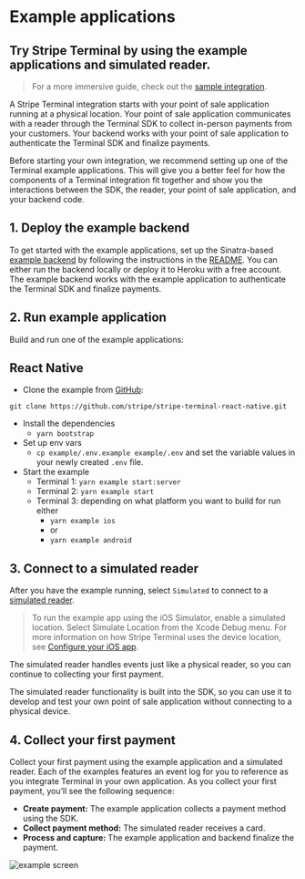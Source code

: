 # Example applications

## Try Stripe Terminal by using the example applications and simulated reader.

> For a more immersive guide, check out the [sample integration](https://stripe.com/docs/terminal/integration-builder).

A Stripe Terminal integration starts with your point of sale application running at a physical location. Your point of sale application communicates with a reader through the Terminal SDK to collect in-person payments from your customers. Your backend works with your point of sale application to authenticate the Terminal SDK and finalize payments.

Before starting your own integration, we recommend setting up one of the Terminal example applications. This will give you a better feel for how the components of a Terminal integration fit together and show you the interactions between the SDK, the reader, your point of sale application, and your backend code.

## 1. Deploy the example backend

To get started with the example applications, set up the Sinatra-based [example backend](https://github.com/stripe/example-terminal-backend) by following the instructions in the [README](https://github.com/stripe/example-terminal-backend). You can either run the backend locally or deploy it to Heroku with a free account. The example backend works with the example application to authenticate the Terminal SDK and finalize payments.

## 2. Run example application

Build and run one of the example applications:

## React Native

- Clone the example from [GitHub](https://github.com/stripe/stripe-terminal-react-native):

```
git clone https://github.com/stripe/stripe-terminal-react-native.git
```

- Install the dependencies
  - `yarn bootstrap`
- Set up env vars
  - `cp example/.env.example example/.env` and set the variable values in your newly created `.env` file.
- Start the example
  - Terminal 1: `yarn example start:server`
  - Terminal 2: `yarn example start`
  - Terminal 3: depending on what platform you want to build for run either
    - `yarn example ios`
    - or
    - `yarn example android`

## 3. Connect to a simulated reader

After you have the example running, select `Simulated` to connect to a [simulated reader](https://stripe.com/docs/terminal/references/testing#simulated-reader).

> To run the example app using the iOS Simulator, enable a simulated location. Select Simulate Location from the Xcode Debug menu. For more information on how Stripe Terminal uses the device location, see [Configure your iOS app](./set-up-your-sdk.md#configure-your-app).

The simulated reader handles events just like a physical reader, so you can continue to collecting your first payment.

The simulated reader functionality is built into the SDK, so you can use it to develop and test your own point of sale application without connecting to a physical device.

## 4. Collect your first payment

Collect your first payment using the example application and a simulated reader. Each of the examples features an event log for you to reference as you integrate Terminal in your own application. As you collect your first payment, you’ll see the following sequence:

- **Create payment:** The example application collects a payment method using the SDK.
- **Collect payment method:** The simulated reader receives a card.
- **Process and capture:** The example application and backend finalize the payment.

![example screen](https://b.stripecdn.com/docs-statics-srv/assets/ios-example-app-payment.4eede9e782e327bca886bbdbcab7537c.png)
